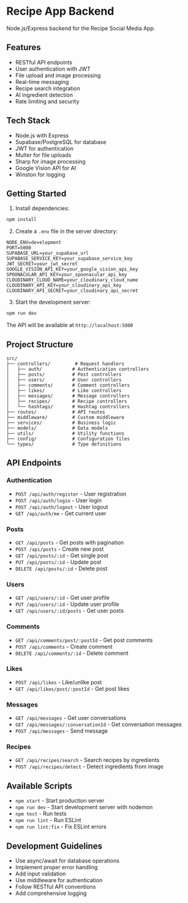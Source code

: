 # Recipe App Backend

Node.js/Express backend for the Recipe Social Media App.

## Features

- RESTful API endpoints
- User authentication with JWT
- File upload and image processing
- Real-time messaging
- Recipe search integration
- AI ingredient detection
- Rate limiting and security

## Tech Stack

- Node.js with Express
- Supabase/PostgreSQL for database
- JWT for authentication
- Multer for file uploads
- Sharp for image processing
- Google Vision API for AI
- Winston for logging

## Getting Started

1. Install dependencies:
```bash
npm install
```

2. Create a `.env` file in the server directory:
```env
NODE_ENV=development
PORT=5000
SUPABASE_URL=your_supabase_url
SUPABASE_SERVICE_KEY=your_supabase_service_key
JWT_SECRET=your_jwt_secret
GOOGLE_VISION_API_KEY=your_google_vision_api_key
SPOONACULAR_API_KEY=your_spoonacular_api_key
CLOUDINARY_CLOUD_NAME=your_cloudinary_cloud_name
CLOUDINARY_API_KEY=your_cloudinary_api_key
CLOUDINARY_API_SECRET=your_cloudinary_api_secret
```

3. Start the development server:
```bash
npm run dev
```

The API will be available at `http://localhost:5000`

## Project Structure

```
src/
├── controllers/         # Request handlers
│   ├── auth/           # Authentication controllers
│   ├── posts/          # Post controllers
│   ├── users/          # User controllers
│   ├── comments/       # Comment controllers
│   ├── likes/          # Like controllers
│   ├── messages/       # Message controllers
│   ├── recipes/        # Recipe controllers
│   └── hashtags/       # Hashtag controllers
├── routes/             # API routes
├── middleware/         # Custom middleware
├── services/           # Business logic
├── models/             # Data models
├── utils/              # Utility functions
├── config/             # Configuration files
└── types/              # Type definitions
```

## API Endpoints

### Authentication
- `POST /api/auth/register` - User registration
- `POST /api/auth/login` - User login
- `POST /api/auth/logout` - User logout
- `GET /api/auth/me` - Get current user

### Posts
- `GET /api/posts` - Get posts with pagination
- `POST /api/posts` - Create new post
- `GET /api/posts/:id` - Get single post
- `PUT /api/posts/:id` - Update post
- `DELETE /api/posts/:id` - Delete post

### Users
- `GET /api/users/:id` - Get user profile
- `PUT /api/users/:id` - Update user profile
- `GET /api/users/:id/posts` - Get user posts

### Comments
- `GET /api/comments/post/:postId` - Get post comments
- `POST /api/comments` - Create comment
- `DELETE /api/comments/:id` - Delete comment

### Likes
- `POST /api/likes` - Like/unlike post
- `GET /api/likes/post/:postId` - Get post likes

### Messages
- `GET /api/messages` - Get user conversations
- `GET /api/messages/:conversationId` - Get conversation messages
- `POST /api/messages` - Send message

### Recipes
- `GET /api/recipes/search` - Search recipes by ingredients
- `POST /api/recipes/detect` - Detect ingredients from image

## Available Scripts

- `npm start` - Start production server
- `npm run dev` - Start development server with nodemon
- `npm test` - Run tests
- `npm run lint` - Run ESLint
- `npm run lint:fix` - Fix ESLint errors

## Development Guidelines

- Use async/await for database operations
- Implement proper error handling
- Add input validation
- Use middleware for authentication
- Follow RESTful API conventions
- Add comprehensive logging 
